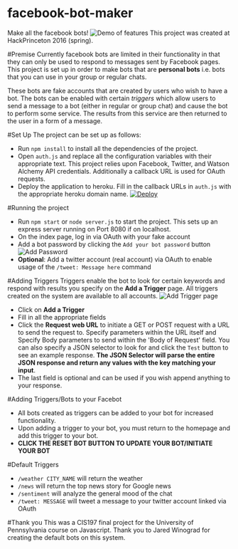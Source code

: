 # facebook-bot-maker
Make all the facebook bots!
![Demo of features](http://i.imgur.com/yfBaONg.png)
This project was created at HackPrinceton 2016 (spring).

#Premise
Currently facebook bots are limited in their functionality in that they can only be used to respond to messages sent by Facebook pages. This project is set up in order to make bots that are **personal bots** i.e. bots that you can use in your group or regular chats. 

These bots are fake accounts that are created by users who wish to have a bot. The bots can be enabled with certain *triggers* which allow users to send a message to a bot (either in regular or group chat) and cause the bot to perform some service. The results from this service are then returned to the user in a form of a message. 

#Set Up
The project can be set up as follows:
- Run `npm install` to install all the dependencies of the project.
- Open `auth.js` and replace all the configuration variables with their appropriate text. This project relies upon Facebook, Twitter, and Watson Alchemy API credentials. Additionally a callback URL is used for OAuth requests. 
- Deploy the application to heroku. Fill in the callback URLs in `auth.js` with the appropriate heroku domain name.
[![Deploy](https://www.herokucdn.com/deploy/button.svg)](https://heroku.com/deploy)

#Running the project
- Run `npm start` or `node server.js` to start the project. This sets up an express server running on Port 8080 if on localhost.
- On the index page, log in via OAuth with your fake account
- Add a bot password by clicking the `Add your bot password` button ![Add Password](http://i.imgur.com/mAIPZKw.png)
- **Optional**: Add a twitter account (real account) via OAuth to enable usage of the `/tweet: Message here` command

#Adding Triggers
Triggers enable the bot to look for certain keywords and respond with results you specify on the **Add a Trigger** page. All triggers created on the system are available to all accounts. 
![Add Trigger page](http://i.imgur.com/hW59q9b.png)
- Click on **Add a Trigger**
- Fill in all the appropriate fields
- Click the **Request web URL** to initiate a GET or POST request with a URL to send the request to. Specify parameters within the URL itself and Specify Body parameters to send within the 'Body of Request' field. You can also specify a JSON selector to look for and click the `Test` button to see an example response. **The JSON Selector will parse the entire JSON response and return any values with the key matching your input**. 
- The last field is optional and can be used if you wish append anything to your response.

#Adding Triggers/Bots to your Facebot

- All bots created as triggers can be added to your bot for increased functionality.
- Upon adding a trigger to your bot, you must return to the homepage and add this trigger to your bot. 
- **CLICK THE RESET BOT BUTTON TO UPDATE YOUR BOT/INITIATE YOUR BOT**

#Default Triggers
- `/weather CITY_NAME` will return the weather
- `/news` will return the top news story for Google news
- `/sentiment` will analyze the general mood of the chat
- `/tweet: MESSAGE` will tweet a message to your twitter account linked via OAuth

#Thank you
This was a CIS197 final project for the University of Pennsylvania course on Javascript. Thank you to Jared Winograd for creating the default bots on this system. 
